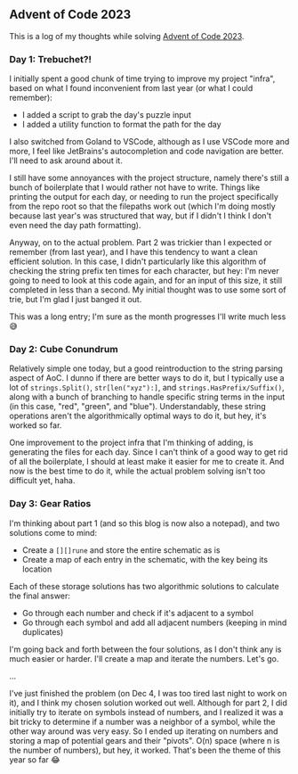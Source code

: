 ## Advent of Code 2023

This is a log of my thoughts while solving [Advent of Code 2023](https://adventofcode.com/2023).

### Day 1: Trebuchet?!

I initially spent a good chunk of time trying to improve my project "infra", based on what I found
inconvenient from last year (or what I could remember):

- I added a script to grab the day's puzzle input
- I added a utility function to format the path for the day

I also switched from Goland to VSCode, although as I use VSCode more and more, I feel like
JetBrains's autocompletion and code navigation are better. I'll need to ask around about it.

I still have some annoyances with the project structure, namely there's still a bunch of boilerplate
that I would rather not have to write. Things like printing the output for each day, or needing to
run the project specifically from the repo root so that the filepaths work out (which I'm doing
mostly because last year's was structured that way, but if I didn't I think I don't even need the
day path formatting).

Anyway, on to the actual problem. Part 2 was trickier than I expected or remember (from last year),
and I have this tendency to want a clean efficient solution. In this case, I didn't particularly
like this algorithm of checking the string prefix ten times for each character, but hey: I'm never
going to need to look at this code again, and for an input of this size, it still completed in less
than a second. My initial thought was to use some sort of trie, but I'm glad I just banged it out.

This was a long entry; I'm sure as the month progresses I'll write much less 😅

### Day 2: Cube Conundrum

Relatively simple one today, but a good reintroduction to the string parsing aspect of AoC. I dunno
if there are better ways to do it, but I typically use a lot of `strings.Split()`,
`str[len("xyz"):]`, and `strings.HasPrefix/Suffix()`, along with a bunch of branching to handle
specific string terms in the input (in this case, "red", "green", and "blue"). Understandably, these
string operations aren't the algorithmically optimal ways to do it, but hey, it's worked so far.

One improvement to the project infra that I'm thinking of adding, is generating the files for each
day. Since I can't think of a good way to get rid of all the boilerplate, I should at least make it
easier for me to create it. And now is the best time to do it, while the actual problem solving
isn't too difficult yet, haha.

### Day 3: Gear Ratios

I'm thinking about part 1 (and so this blog is now also a notepad), and two solutions come to mind:

- Create a `[][]rune` and store the entire schematic as is
- Create a map of each entry in the schematic, with the key being its location

Each of these storage solutions has two algorithmic solutions to calculate the final answer:

- Go through each number and check if it's adjacent to a symbol
- Go through each symbol and add all adjacent numbers (keeping in mind duplicates)

I'm going back and forth between the four solutions, as I don't think any is much easier or harder.
I'll create a map and iterate the numbers. Let's go.

...

I've just finished the problem (on Dec 4, I was too tired last night to work on it), and I think my
chosen solution worked out well. Although for part 2, I did initially try to iterate on symbols
instead of numbers, and I realized it was a bit tricky to determine if a number was a neighbor of a
symbol, while the other way around was very easy. So I ended up iterating on numbers and storing a
map of potential gears and their "pivots". O(n) space (where n is the number of numbers), but hey,
it worked. That's been the theme of this year so far 😂
